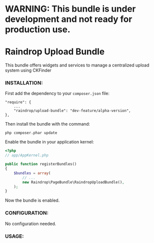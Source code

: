 # WARNING: This bundle is under development and not ready for production use.

# Raindrop Upload Bundle

This bundle offers widgets and services to manage a centralized upload system using CKFinder


### **INSTALLATION**:

First add the dependency to your `composer.json` file:

    "require": {
        ...
        "raindrop/upload-bundle": "dev-feature/alpha-version",
    },

Then install the bundle with the command:

    php composer.phar update

Enable the bundle in your application kernel:

``` php
<?php
// app/AppKernel.php

public function registerBundles()
{
    $bundles = array(
        // ...
        new Raindrop\PageBundle\RaindropUploadBundle(),
    );
}
```

Now the bundle is enabled.

### **CONFIGURATION**:

No configuration needed.

### **USAGE**:
